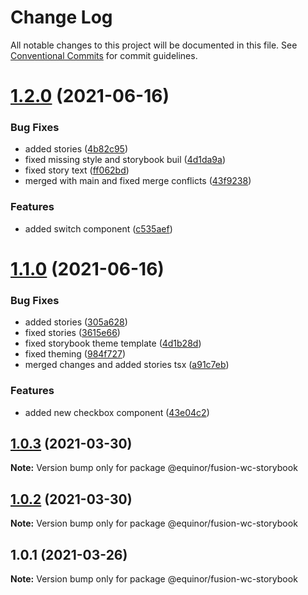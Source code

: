 # Change Log

All notable changes to this project will be documented in this file.
See [Conventional Commits](https://conventionalcommits.org) for commit guidelines.

# [1.2.0](https://github.com/equinor/fusion-web-components/compare/@equinor/fusion-wc-storybook@1.1.0...@equinor/fusion-wc-storybook@1.2.0) (2021-06-16)


### Bug Fixes

* added stories ([4b82c95](https://github.com/equinor/fusion-web-components/commit/4b82c950dc91e00c83581777445c85eacb4f4c2c))
* fixed missing style and storybook buil ([4d1da9a](https://github.com/equinor/fusion-web-components/commit/4d1da9a3ee9a6d10829511d7a96f0953645dffba))
* fixed story text ([ff062bd](https://github.com/equinor/fusion-web-components/commit/ff062bd2ef005d5566245ffcf0cff68dde4a60d7))
* merged with main and fixed merge conflicts ([43f9238](https://github.com/equinor/fusion-web-components/commit/43f92384d1931557e98241eb7f2fa07a1578bc9b))


### Features

* added switch component ([c535aef](https://github.com/equinor/fusion-web-components/commit/c535aef78ea6e2774277568e65e60b49d298387a))





# [1.1.0](https://github.com/equinor/fusion-web-components/compare/@equinor/fusion-wc-storybook@1.0.3...@equinor/fusion-wc-storybook@1.1.0) (2021-06-16)


### Bug Fixes

* added stories ([305a628](https://github.com/equinor/fusion-web-components/commit/305a628a6233298b587c3daf05d7a4293a023efb))
* fixed stories ([3615e66](https://github.com/equinor/fusion-web-components/commit/3615e6656c889803793ed617234dfab39a97b709))
* fixed storybook theme template ([4d1b28d](https://github.com/equinor/fusion-web-components/commit/4d1b28df932e08d9686b982b74d15010a2679bbb))
* fixed theming ([984f727](https://github.com/equinor/fusion-web-components/commit/984f72745c2012fe6141c8cd786c45d349b36a8a))
* merged changes and added stories tsx ([a91c7eb](https://github.com/equinor/fusion-web-components/commit/a91c7ebeb7607c968062556cb4111c5d3184dea7))


### Features

* added new checkbox component ([43e04c2](https://github.com/equinor/fusion-web-components/commit/43e04c238dff6899f8470c0c573d6b78ee86e71d))





## [1.0.3](https://github.com/equinor/fusion-web-components/compare/@equinor/fusion-wc-storybook@1.0.2...@equinor/fusion-wc-storybook@1.0.3) (2021-03-30)

**Note:** Version bump only for package @equinor/fusion-wc-storybook





## [1.0.2](https://github.com/equinor/fusion-web-components/compare/@equinor/fusion-wc-storybook@1.0.1...@equinor/fusion-wc-storybook@1.0.2) (2021-03-30)

**Note:** Version bump only for package @equinor/fusion-wc-storybook





## 1.0.1 (2021-03-26)

**Note:** Version bump only for package @equinor/fusion-wc-storybook
